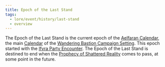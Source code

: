 ```yaml
---
title: Epoch of the Last Stand
tags:
  - lore/event/history/last-stand
  - overview
---
```

The Epoch of the Last Stand is the current epoch of the [Aelfaran Calendar](../../calendar.md#aelfaran-calendar), the main [Calendar](../../calendar.md) of the  [Wandering Bastion Campaign Setting](../../../index.md). This epoch started with the [Ifvra Party Encounter](ifvra-party-encounter.md). The Epoch of the Last Stand is destined to end when the [Prophecy of Shattered Reality](../../../concept/prophecy/shattered-reality.md) comes to pass, at some point in the future.
